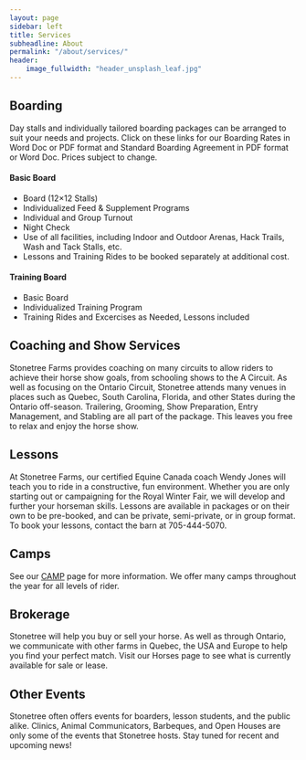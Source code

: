 ```yaml
---
layout: page
sidebar: left
title: Services
subheadline: About
permalink: "/about/services/"
header:
    image_fullwidth: "header_unsplash_leaf.jpg"
---
```


## Boarding

Day stalls and individually tailored boarding packages can be arranged to suit your needs and projects. Click on these links for our Boarding Rates in Word Doc or PDF format and Standard Boarding Agreement in PDF format or Word Doc. Prices subject to change.

#### Basic Board

- Board (12×12 Stalls)
- Individualized Feed & Supplement Programs
- Individual and Group Turnout
- Night Check
- Use of all facilities, including Indoor and Outdoor Arenas, Hack Trails, Wash and Tack Stalls, etc.
- Lessons and Training Rides to be booked separately at additional cost.

#### Training Board

- Basic Board
- Individualized Training Program
- Training Rides and Excercises as Needed, Lessons included

## Coaching and Show Services

Stonetree Farms provides coaching on many circuits to allow riders to achieve their horse show goals, from schooling shows to the A Circuit. As well as focusing on the Ontario Circuit, Stonetree attends many venues in places such as Quebec, South Carolina, Florida, and other States during the Ontario off-season. Trailering, Grooming, Show Preparation, Entry Management, and Stabling are all part of the package. This leaves you free to relax and enjoy the horse show.

## Lessons

At Stonetree Farms, our certified Equine Canada coach Wendy Jones will teach you to ride in a constructive, fun environment. Whether you are only starting out or campaigning for the Royal Winter Fair, we will develop and further your horseman skills. Lessons are available in packages or on their own to be pre-booked, and can be private, semi-private, or in group format. To book your lessons, contact the barn at 705-444-5070.

## Camps

See our [CAMP](http://stonetreefarms.github.io/camp/) page for more information. We offer many camps throughout the year for all levels of rider.

## Brokerage

Stonetree will help you buy or sell your horse. As well as through Ontario, we communicate with other farms in Quebec, the USA and Europe to help you find your perfect match. Visit our Horses page to see what is currently available for sale or lease.

## Other Events

Stonetree often offers events for boarders, lesson students, and the public alike. Clinics, Animal Communicators, Barbeques, and Open Houses are only some of the events that Stonetree hosts. Stay tuned for  recent and upcoming news!
